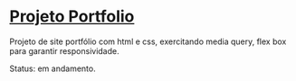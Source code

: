 # [Projeto Portfolio](https://gracibrea.github.io/projeto-portfolio/)
 Projeto de site portfólio com html e css, exercitando media query, flex box para garantir responsividade.
 
 Status: em andamento.
